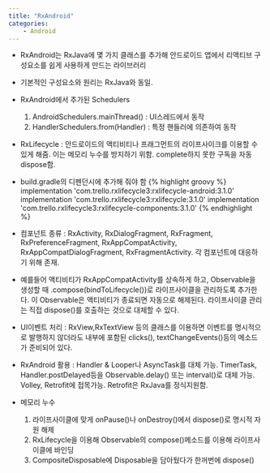 ```yaml
---
title: "RxAndroid"
categories:
    - Android
---
```

* RxAndroid는 RxJava에 몇 가지 클래스를 추가해 안드로이드 앱에서 리액티브 구성요소를 쉽게 사용하게 만드는 라이브러리

* 기본적인 구성요소와 원리는 RxJava와 동일.

* RxAndroid에서 추가된 Schedulers
    1. AndroidSchedulers.mainThread() : UI스레드에서 동작
    2. HandlerSchedulers.from(Handler) : 특정 핸들러에 의존하여 동작
    
* RxLifecycle : 안드로이드의 액티비티나 프래그먼트의 라이프사이크를 이용할 수 있게 해줌.
    이는 메모리 누수를 방지하기 위함. complete하지 못한 구독을 자동 dispose함.

* build.gradle의 디펜던시에 추가해 줘야 함
{% highlight groovy %}
implementation 'com.trello.rxlifecycle3:rxlifecycle-android:3.1.0'
implementation 'com.trello.rxlifecycle3:rxlifecycle:3.1.0'
implementation 'com.trello.rxlifecycle3:rxlifecycle-components:3.1.0'
{% endhighlight %}
    
* 컴포넌트 종류 : RxActivity, RxDialogFragment, RxFragment, RxPreferenceFragment, RxAppCompatActivity,
    RxAppCompatDialogFragment, RxFragmentActivity. 각 컴포넌트에 대응하기 위해 존재.
    
* 예를들어 액티비티가 RxAppCompatActivity를 상속하게 하고, Observable을 생성할 때
    .compose(bindToLifecycle())로 라이프사이클을 관리하도록 추가한다.
    이 Observable은 액티비티가 종료되면 자동으로 해제된다.
    라이프사이클 관리는 직접 dispose()를 호출하는 것으로 대체할 수 있다.
    
* UI이벤트 처리 : RxView,RxTextView 등의 클래스를 이용하면 이벤트를 명시적으로 발행하지 않더라도
    내부에 포함된 clicks(), textChangeEvents()등의 메소드가 준비되어 있다.
    
* RxAndroid 활용 : Handler & Looper나 AsyncTask를 대체 가능.
    TimerTask, Handler.postDelayed등을 Observable.delay() 또는 interval()로 대체 가능.
    Volley, Retrofit에 접목가능. Retrofit은 RxJava를 정식지원함.

* 메모리 누수
    1. 라이프사이클에 맞게 onPause()나 onDestroy()에서 dispose()로 명시적 자원 해제
    2. RxLifecycle을 이용해 Observable의 compose()메소드를 이용해 라이프사이클에 바인딩
    3. CompositeDisposable에 Disposable을 담아뒀다가 한꺼번에 dispose()
    